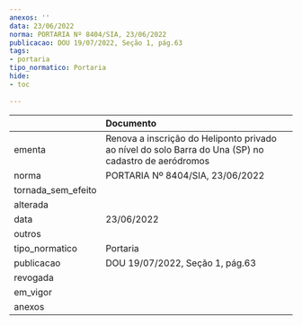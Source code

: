 ```yaml
---
anexos: ''
data: 23/06/2022
norma: PORTARIA Nº 8404/SIA, 23/06/2022
publicacao: DOU 19/07/2022, Seção 1, pág.63
tags:
- portaria
tipo_normatico: Portaria
hide: 
- toc 
 
---
```


|                    | Documento                                                                                            |
|:-------------------|:-----------------------------------------------------------------------------------------------------|
| ementa             | Renova a inscrição do Heliponto privado ao nível do solo Barra do Una (SP) no cadastro de aeródromos |
| norma              | PORTARIA Nº 8404/SIA, 23/06/2022                                                                     |
| tornada_sem_efeito |                                                                                                      |
| alterada           |                                                                                                      |
| data               | 23/06/2022                                                                                           |
| outros             |                                                                                                      |
| tipo_normatico     | Portaria                                                                                             |
| publicacao         | DOU 19/07/2022, Seção 1, pág.63                                                                      |
| revogada           |                                                                                                      |
| em_vigor           |                                                                                                      |
| anexos             |                                                                                                      |